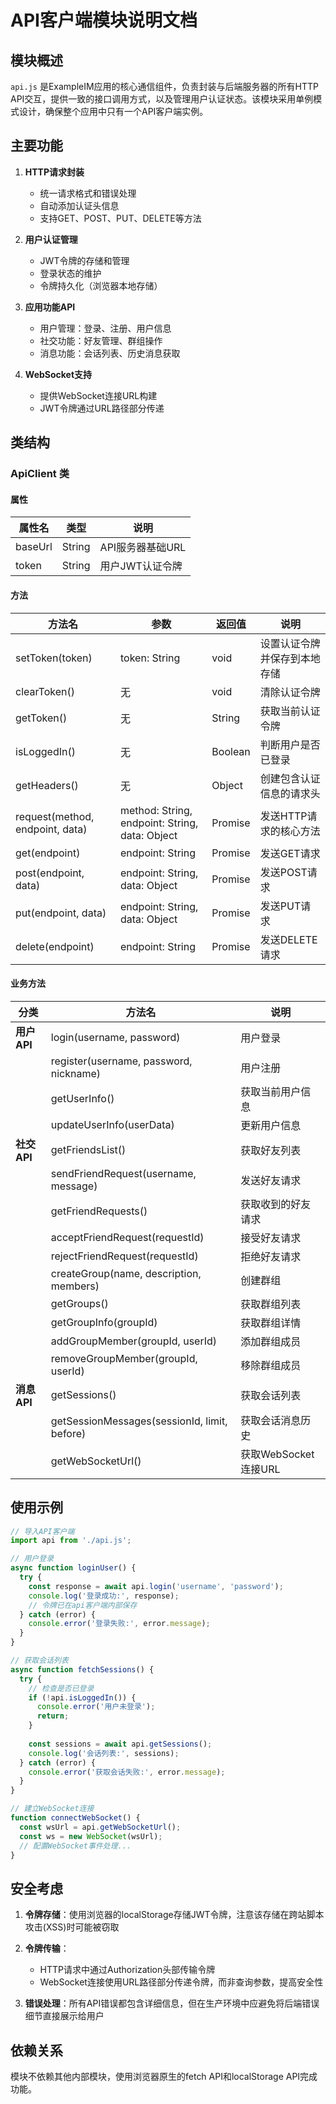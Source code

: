 # API客户端模块说明文档

## 模块概述

`api.js` 是ExampleIM应用的核心通信组件，负责封装与后端服务器的所有HTTP API交互，提供一致的接口调用方式，以及管理用户认证状态。该模块采用单例模式设计，确保整个应用中只有一个API客户端实例。

## 主要功能

1. **HTTP请求封装**
   - 统一请求格式和错误处理
   - 自动添加认证头信息
   - 支持GET、POST、PUT、DELETE等方法

2. **用户认证管理**
   - JWT令牌的存储和管理
   - 登录状态的维护
   - 令牌持久化（浏览器本地存储）

3. **应用功能API**
   - 用户管理：登录、注册、用户信息
   - 社交功能：好友管理、群组操作
   - 消息功能：会话列表、历史消息获取

4. **WebSocket支持**
   - 提供WebSocket连接URL构建
   - JWT令牌通过URL路径部分传递

## 类结构

### ApiClient 类

#### 属性

| 属性名 | 类型 | 说明 |
|--------|------|------|
| baseUrl | String | API服务器基础URL |
| token | String | 用户JWT认证令牌 |

#### 方法

| 方法名 | 参数 | 返回值 | 说明 |
|--------|------|--------|------|
| setToken(token) | token: String | void | 设置认证令牌并保存到本地存储 |
| clearToken() | 无 | void | 清除认证令牌 |
| getToken() | 无 | String | 获取当前认证令牌 |
| isLoggedIn() | 无 | Boolean | 判断用户是否已登录 |
| getHeaders() | 无 | Object | 创建包含认证信息的请求头 |
| request(method, endpoint, data) | method: String, endpoint: String, data: Object | Promise | 发送HTTP请求的核心方法 |
| get(endpoint) | endpoint: String | Promise | 发送GET请求 |
| post(endpoint, data) | endpoint: String, data: Object | Promise | 发送POST请求 |
| put(endpoint, data) | endpoint: String, data: Object | Promise | 发送PUT请求 |
| delete(endpoint) | endpoint: String | Promise | 发送DELETE请求 |

#### 业务方法

| 分类 | 方法名 | 说明 |
|------|--------|------|
| **用户API** | login(username, password) | 用户登录 |
|  | register(username, password, nickname) | 用户注册 |
|  | getUserInfo() | 获取当前用户信息 |
|  | updateUserInfo(userData) | 更新用户信息 |
| **社交API** | getFriendsList() | 获取好友列表 |
|  | sendFriendRequest(username, message) | 发送好友请求 |
|  | getFriendRequests() | 获取收到的好友请求 |
|  | acceptFriendRequest(requestId) | 接受好友请求 |
|  | rejectFriendRequest(requestId) | 拒绝好友请求 |
|  | createGroup(name, description, members) | 创建群组 |
|  | getGroups() | 获取群组列表 |
|  | getGroupInfo(groupId) | 获取群组详情 |
|  | addGroupMember(groupId, userId) | 添加群组成员 |
|  | removeGroupMember(groupId, userId) | 移除群组成员 |
| **消息API** | getSessions() | 获取会话列表 |
|  | getSessionMessages(sessionId, limit, before) | 获取会话消息历史 |
|  | getWebSocketUrl() | 获取WebSocket连接URL |

## 使用示例

```javascript
// 导入API客户端
import api from './api.js';

// 用户登录
async function loginUser() {
  try {
    const response = await api.login('username', 'password');
    console.log('登录成功:', response);
    // 令牌已在api客户端内部保存
  } catch (error) {
    console.error('登录失败:', error.message);
  }
}

// 获取会话列表
async function fetchSessions() {
  try {
    // 检查是否已登录
    if (!api.isLoggedIn()) {
      console.error('用户未登录');
      return;
    }
    
    const sessions = await api.getSessions();
    console.log('会话列表:', sessions);
  } catch (error) {
    console.error('获取会话失败:', error.message);
  }
}

// 建立WebSocket连接
function connectWebSocket() {
  const wsUrl = api.getWebSocketUrl();
  const ws = new WebSocket(wsUrl);
  // 配置WebSocket事件处理...
}
```

## 安全考虑

1. **令牌存储**：使用浏览器的localStorage存储JWT令牌，注意该存储在跨站脚本攻击(XSS)时可能被窃取

2. **令牌传输**：
   - HTTP请求中通过Authorization头部传输令牌
   - WebSocket连接使用URL路径部分传递令牌，而非查询参数，提高安全性

3. **错误处理**：所有API错误都包含详细信息，但在生产环境中应避免将后端错误细节直接展示给用户

## 依赖关系

模块不依赖其他内部模块，使用浏览器原生的fetch API和localStorage API完成功能。
